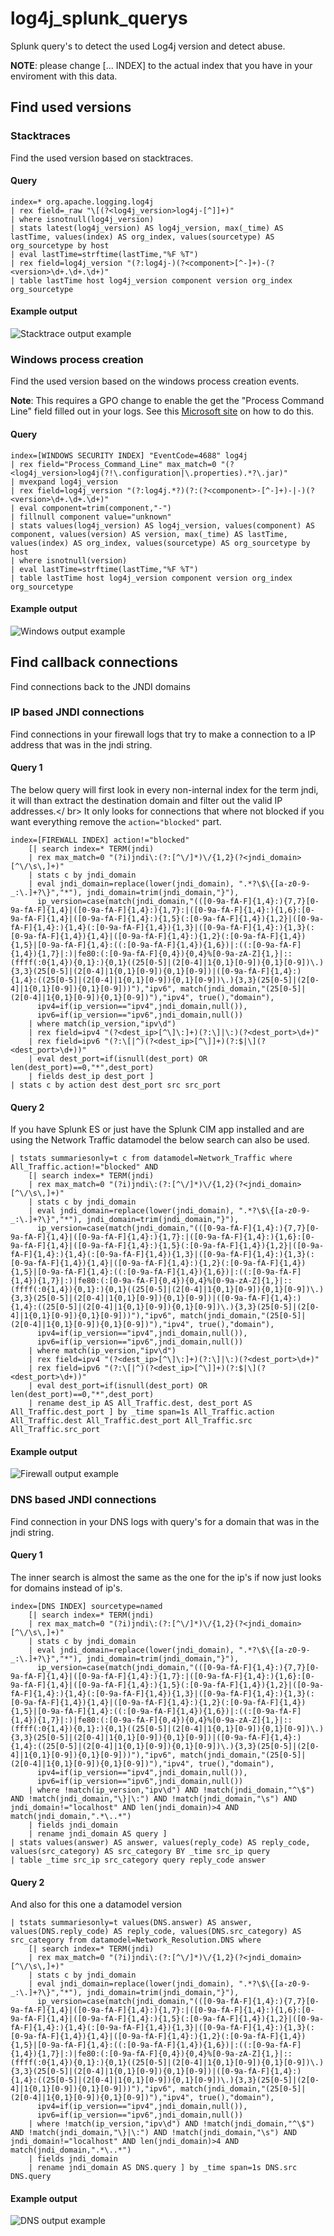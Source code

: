 # log4j_splunk_querys
Splunk query's to detect the used Log4j version and detect abuse.

**NOTE**: please change [... INDEX] to the actual index that you have in your enviroment with this data.

## Find used versions
### Stacktraces
Find the used version based on stacktraces.

#### Query
```
index=* org.apache.logging.log4j 
| rex field=_raw "\[(?<log4j_version>log4j-[^]]+)" 
| where isnotnull(log4j_version) 
| stats latest(log4j_version) AS log4j_version, max(_time) AS lastTime, values(index) AS org_index, values(sourcetype) AS org_sourcetype by host 
| eval lastTime=strftime(lastTime,"%F %T")
| rex field=log4j_version "(?:log4j-)(?<component>[^-]+)-(?<version>\d+.\d+.\d+)"
| table lastTime host log4j_version component version org_index org_sourcetype
```
#### Example output
![Stacktrace output example](/images/log4j_stacktrace.PNG?raw=true "Stracktrace example output")

### Windows process creation
Find the used version based on the windows process creation events. 

**Note**: This requires a GPO change to enable the get the "Process Command Line" field filled out in your logs. See this [Microsoft site](https://docs.microsoft.com/en-us/windows-server/identity/ad-ds/manage/component-updates/command-line-process-auditing) on how to do this.

#### Query
```
index=[WINDOWS SECURITY INDEX] "EventCode=4688" log4j
| rex field="Process_Command_Line" max_match=0 "(?<log4j_version>log4j(?!\.configuration|\.properties).*?\.jar)" 
| mvexpand log4j_version
| rex field=log4j_version "(?:log4j.*?)(?:(?<component>-[^-]+)-|-)(?<version>\d+.\d+.\d+)"
| eval component=trim(component,"-")
| fillnull component value="unknown"
| stats values(log4j_version) AS log4j_version, values(component) AS component, values(version) AS version, max(_time) AS lastTime, values(index) AS org_index, values(sourcetype) AS org_sourcetype by host 
| where isnotnull(version)
| eval lastTime=strftime(lastTime,"%F %T")
| table lastTime host log4j_version component version org_index org_sourcetype
```
#### Example output
![Windows output example](/images/log4j_windows.PNG?raw=true "Windows example output")

## Find callback connections
Find connections back to the JNDI domains

### IP based JNDI connections
Find connections in your firewall logs that try to make a connection to a IP address that was in the jndi string.

#### Query 1
The below query will first look in every non-internal index for the term jndi, it will than extract the destination domain and filter out the valid IP addresses.</ br>
It only looks for connections that where not blocked if you want everything remove the `action="blocked"` part.
```
index=[FIREWALL INDEX] action!="blocked"
    [| search index=* TERM(jndi) 
    | rex max_match=0 "(?i)jndi\:(?:[^\/]*)\/{1,2}(?<jndi_domain>[^\/\s\,]+)" 
    | stats c by jndi_domain 
    | eval jndi_domain=replace(lower(jndi_domain), ".*?\$\{[a-z0-9-_:\.]+?\}","*"), jndi_domain=trim(jndi_domain,"}"),
      ip_version=case(match(jndi_domain,"(([0-9a-fA-F]{1,4}:){7,7}[0-9a-fA-F]{1,4}|([0-9a-fA-F]{1,4}:){1,7}:|([0-9a-fA-F]{1,4}:){1,6}:[0-9a-fA-F]{1,4}|([0-9a-fA-F]{1,4}:){1,5}(:[0-9a-fA-F]{1,4}){1,2}|([0-9a-fA-F]{1,4}:){1,4}(:[0-9a-fA-F]{1,4}){1,3}|([0-9a-fA-F]{1,4}:){1,3}(:[0-9a-fA-F]{1,4}){1,4}|([0-9a-fA-F]{1,4}:){1,2}(:[0-9a-fA-F]{1,4}){1,5}|[0-9a-fA-F]{1,4}:((:[0-9a-fA-F]{1,4}){1,6})|:((:[0-9a-fA-F]{1,4}){1,7}|:)|fe80:(:[0-9a-fA-F]{0,4}){0,4}%[0-9a-zA-Z]{1,}|::(ffff(:0{1,4}){0,1}:){0,1}((25[0-5]|(2[0-4]|1{0,1}[0-9]){0,1}[0-9])\.){3,3}(25[0-5]|(2[0-4]|1{0,1}[0-9]){0,1}[0-9])|([0-9a-fA-F]{1,4}:){1,4}:((25[0-5]|(2[0-4]|1{0,1}[0-9]){0,1}[0-9])\.){3,3}(25[0-5]|(2[0-4]|1{0,1}[0-9]){0,1}[0-9]))"),"ipv6", match(jndi_domain,"(25[0-5]|(2[0-4]|1{0,1}[0-9]){0,1}[0-9])"),"ipv4", true(),"domain"), 
      ipv4=if(ip_version=="ipv4",jndi_domain,null()), 
      ipv6=if(ip_version=="ipv6",jndi_domain,null())
    | where match(ip_version,"ipv\d") 
    | rex field=ipv4 "(?<dest_ip>[^\]\:]+)(?:\]|\:)(?<dest_port>\d+)"
    | rex field=ipv6 "(?:\[|^)(?<dest_ip>[^\]]+)(?:$|\](?<dest_port>\d+))"
    | eval dest_port=if(isnull(dest_port) OR len(dest_port)==0,"*",dest_port)
    | fields dest_ip dest_port ] 
| stats c by action dest dest_port src src_port
```

#### Query 2
If you have Splunk ES or just have the Splunk CIM app installed and are using the Network Traffic datamodel the below search can also be used.
```
| tstats summariesonly=t c from datamodel=Network_Traffic where All_Traffic.action!="blocked" AND 
    [| search index=* TERM(jndi) 
    | rex max_match=0 "(?i)jndi\:(?:[^\/]*)\/{1,2}(?<jndi_domain>[^\/\s\,]+)" 
    | stats c by jndi_domain 
    | eval jndi_domain=replace(lower(jndi_domain), ".*?\$\{[a-z0-9-_:\.]+?\}","*"), jndi_domain=trim(jndi_domain,"}"),
      ip_version=case(match(jndi_domain,"(([0-9a-fA-F]{1,4}:){7,7}[0-9a-fA-F]{1,4}|([0-9a-fA-F]{1,4}:){1,7}:|([0-9a-fA-F]{1,4}:){1,6}:[0-9a-fA-F]{1,4}|([0-9a-fA-F]{1,4}:){1,5}(:[0-9a-fA-F]{1,4}){1,2}|([0-9a-fA-F]{1,4}:){1,4}(:[0-9a-fA-F]{1,4}){1,3}|([0-9a-fA-F]{1,4}:){1,3}(:[0-9a-fA-F]{1,4}){1,4}|([0-9a-fA-F]{1,4}:){1,2}(:[0-9a-fA-F]{1,4}){1,5}|[0-9a-fA-F]{1,4}:((:[0-9a-fA-F]{1,4}){1,6})|:((:[0-9a-fA-F]{1,4}){1,7}|:)|fe80:(:[0-9a-fA-F]{0,4}){0,4}%[0-9a-zA-Z]{1,}|::(ffff(:0{1,4}){0,1}:){0,1}((25[0-5]|(2[0-4]|1{0,1}[0-9]){0,1}[0-9])\.){3,3}(25[0-5]|(2[0-4]|1{0,1}[0-9]){0,1}[0-9])|([0-9a-fA-F]{1,4}:){1,4}:((25[0-5]|(2[0-4]|1{0,1}[0-9]){0,1}[0-9])\.){3,3}(25[0-5]|(2[0-4]|1{0,1}[0-9]){0,1}[0-9]))"),"ipv6", match(jndi_domain,"(25[0-5]|(2[0-4]|1{0,1}[0-9]){0,1}[0-9])"),"ipv4", true(),"domain"), 
      ipv4=if(ip_version=="ipv4",jndi_domain,null()), 
      ipv6=if(ip_version=="ipv6",jndi_domain,null())
    | where match(ip_version,"ipv\d") 
    | rex field=ipv4 "(?<dest_ip>[^\]\:]+)(?:\]|\:)(?<dest_port>\d+)"
    | rex field=ipv6 "(?:\[|^)(?<dest_ip>[^\]]+)(?:$|\](?<dest_port>\d+))"
    | eval dest_port=if(isnull(dest_port) OR len(dest_port)==0,"*",dest_port)
    | rename dest_ip AS All_Traffic.dest, dest_port AS All_Traffic.dest_port ] by _time span=1s All_Traffic.action All_Traffic.dest All_Traffic.dest_port All_Traffic.src All_Traffic.src_port
```

#### Example output
![Firewall output example](/images/log4j_firewall.PNG?raw=true "Firewall example output")

### DNS based JNDI connections
Find connection in your DNS logs with query's for a domain that was in the jndi string.

#### Query 1
The inner search is almost the same as the one for the ip's if now just looks for domains instead of ip's.
```
index=[DNS INDEX] sourcetype=named 
    [| search index=* TERM(jndi) 
    | rex max_match=0 "(?i)jndi\:(?:[^\/]*)\/{1,2}(?<jndi_domain>[^\/\s\,]+)" 
    | stats c by jndi_domain 
    | eval jndi_domain=replace(lower(jndi_domain), ".*?\$\{[a-z0-9-_:\.]+?\}","*"), jndi_domain=trim(jndi_domain,"}"),
      ip_version=case(match(jndi_domain,"(([0-9a-fA-F]{1,4}:){7,7}[0-9a-fA-F]{1,4}|([0-9a-fA-F]{1,4}:){1,7}:|([0-9a-fA-F]{1,4}:){1,6}:[0-9a-fA-F]{1,4}|([0-9a-fA-F]{1,4}:){1,5}(:[0-9a-fA-F]{1,4}){1,2}|([0-9a-fA-F]{1,4}:){1,4}(:[0-9a-fA-F]{1,4}){1,3}|([0-9a-fA-F]{1,4}:){1,3}(:[0-9a-fA-F]{1,4}){1,4}|([0-9a-fA-F]{1,4}:){1,2}(:[0-9a-fA-F]{1,4}){1,5}|[0-9a-fA-F]{1,4}:((:[0-9a-fA-F]{1,4}){1,6})|:((:[0-9a-fA-F]{1,4}){1,7}|:)|fe80:(:[0-9a-fA-F]{0,4}){0,4}%[0-9a-zA-Z]{1,}|::(ffff(:0{1,4}){0,1}:){0,1}((25[0-5]|(2[0-4]|1{0,1}[0-9]){0,1}[0-9])\.){3,3}(25[0-5]|(2[0-4]|1{0,1}[0-9]){0,1}[0-9])|([0-9a-fA-F]{1,4}:){1,4}:((25[0-5]|(2[0-4]|1{0,1}[0-9]){0,1}[0-9])\.){3,3}(25[0-5]|(2[0-4]|1{0,1}[0-9]){0,1}[0-9]))"),"ipv6", match(jndi_domain,"(25[0-5]|(2[0-4]|1{0,1}[0-9]){0,1}[0-9])"),"ipv4", true(),"domain"), 
      ipv4=if(ip_version=="ipv4",jndi_domain,null()), 
      ipv6=if(ip_version=="ipv6",jndi_domain,null())
    | where !match(ip_version,"ipv\d") AND !match(jndi_domain,"^\$") AND !match(jndi_domain,"\}|\:") AND !match(jndi_domain,"\s") AND jndi_domain!="localhost" AND len(jndi_domain)>4 AND match(jndi_domain,".*\..*")
    | fields jndi_domain 
    | rename jndi_domain AS query ]
| stats values(answer) AS answer, values(reply_code) AS reply_code, values(src_category) AS src_category BY _time src_ip query
| table _time src_ip src_category query reply_code answer
```

#### Query 2
And also for this one a datamodel version
```
| tstats summariesonly=t values(DNS.answer) AS answer, values(DNS.reply_code) AS reply_code, values(DNS.src_category) AS src_category from datamodel=Network_Resolution.DNS where 
    [| search index=* TERM(jndi) 
    | rex max_match=0 "(?i)jndi\:(?:[^\/]*)\/{1,2}(?<jndi_domain>[^\/\s\,]+)" 
    | stats c by jndi_domain 
    | eval jndi_domain=replace(lower(jndi_domain), ".*?\$\{[a-z0-9-_:\.]+?\}","*"), jndi_domain=trim(jndi_domain,"}"),
      ip_version=case(match(jndi_domain,"(([0-9a-fA-F]{1,4}:){7,7}[0-9a-fA-F]{1,4}|([0-9a-fA-F]{1,4}:){1,7}:|([0-9a-fA-F]{1,4}:){1,6}:[0-9a-fA-F]{1,4}|([0-9a-fA-F]{1,4}:){1,5}(:[0-9a-fA-F]{1,4}){1,2}|([0-9a-fA-F]{1,4}:){1,4}(:[0-9a-fA-F]{1,4}){1,3}|([0-9a-fA-F]{1,4}:){1,3}(:[0-9a-fA-F]{1,4}){1,4}|([0-9a-fA-F]{1,4}:){1,2}(:[0-9a-fA-F]{1,4}){1,5}|[0-9a-fA-F]{1,4}:((:[0-9a-fA-F]{1,4}){1,6})|:((:[0-9a-fA-F]{1,4}){1,7}|:)|fe80:(:[0-9a-fA-F]{0,4}){0,4}%[0-9a-zA-Z]{1,}|::(ffff(:0{1,4}){0,1}:){0,1}((25[0-5]|(2[0-4]|1{0,1}[0-9]){0,1}[0-9])\.){3,3}(25[0-5]|(2[0-4]|1{0,1}[0-9]){0,1}[0-9])|([0-9a-fA-F]{1,4}:){1,4}:((25[0-5]|(2[0-4]|1{0,1}[0-9]){0,1}[0-9])\.){3,3}(25[0-5]|(2[0-4]|1{0,1}[0-9]){0,1}[0-9]))"),"ipv6", match(jndi_domain,"(25[0-5]|(2[0-4]|1{0,1}[0-9]){0,1}[0-9])"),"ipv4", true(),"domain"), 
      ipv4=if(ip_version=="ipv4",jndi_domain,null()), 
      ipv6=if(ip_version=="ipv6",jndi_domain,null())
    | where !match(ip_version,"ipv\d") AND !match(jndi_domain,"^\$") AND !match(jndi_domain,"\}|\:") AND !match(jndi_domain,"\s") AND jndi_domain!="localhost" AND len(jndi_domain)>4 AND match(jndi_domain,".*\..*")
    | fields jndi_domain
    | rename jndi_domain AS DNS.query ] by _time span=1s DNS.src DNS.query
```

#### Example output
![DNS output example](/images/log4j_dns.PNG?raw=true "DNS example output")